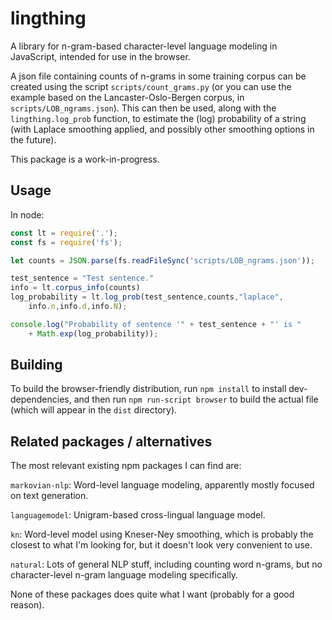 # lingthing

A library for n-gram-based character-level language modeling in JavaScript,
intended for use in the browser.

A json file containing counts of n-grams in some training corpus can be
created using the script `scripts/count_grams.py` (or you can use the
example based on the Lancaster-Oslo-Bergen corpus, in 
`scripts/LOB_ngrams.json`).  This can then be
used, along with the `lingthing.log_prob` function, to estimate
the (log) probability of a string (with Laplace smoothing applied, and
possibly other smoothing options in the future).

This package is a work-in-progress.

## Usage
In node:
```javascript
const lt = require('.');
const fs = require('fs');

let counts = JSON.parse(fs.readFileSync('scripts/LOB_ngrams.json'));

test_sentence = "Test sentence."
info = lt.corpus_info(counts)
log_probability = lt.log_prob(test_sentence,counts,"laplace",
    info.n,info.d,info.N);

console.log("Probability of sentence '" + test_sentence + "' is " 
    + Math.exp(log_probability));
```

## Building
To build the browser-friendly distribution, run `npm install` to
install dev-dependencies, and then run `npm run-script browser` to build
the actual file (which will appear in the `dist` directory).

## Related packages / alternatives
The most relevant existing npm packages I can find are:

`markovian-nlp`: Word-level language modeling, apparently mostly focused on text generation.

`languagemodel`: Unigram-based cross-lingual language model.

`kn`: Word-level model using Kneser-Ney smoothing, which is probably the closest to what I'm looking for, but it doesn't look very convenient to use.

`natural`: Lots of general NLP stuff, including counting word n-grams, but no character-level n-gram language modeling specifically.

None of these packages does quite what I want (probably for a good
reason).
